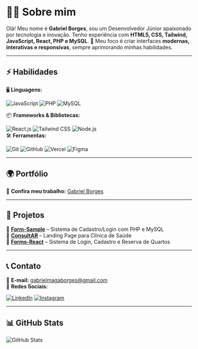 # 👨‍💻 Sobre mim  
Olá! Meu nome é **Gabriel Borges**, sou um Desenvolvedor Júnior apaixonado por tecnologia e inovação. Tenho experiência com **HTML5, CSS, Tailwind, JavaScript, React, PHP e MySQL**. 🚀 Meu foco é criar interfaces **modernas, interativas e responsivas**, sempre aprimorando minhas habilidades.

---

## ⚡ Habilidades  
🖥️ **Linguagens:** 

![JavaScript](https://img.shields.io/badge/-JavaScript-F7DF1E?style=flat-square&logo=javascript&logoColor=black) ![PHP](https://img.shields.io/badge/-PHP-777BB4?style=flat-square&logo=php&logoColor=white) ![MySQL](https://img.shields.io/badge/-MySQL-4479A1?style=flat-square&logo=mysql&logoColor=white)  

📦 **Frameworks & Bibliotecas:**

![React.js](https://img.shields.io/badge/-React-61DAFB?style=flat-square&logo=react&logoColor=black) ![Tailwind CSS](https://img.shields.io/badge/-TailwindCSS-38B2AC?style=flat-square&logo=tailwind-css&logoColor=white) ![Node.js](https://img.shields.io/badge/-Node.js-339933?style=flat-square&logo=node.js&logoColor=white)  
🛠️ **Ferramentas:** 

![Git](https://img.shields.io/badge/-Git-F05032?style=flat-square&logo=git&logoColor=white) ![GitHub](https://img.shields.io/badge/-GitHub-181717?style=flat-square&logo=github&logoColor=white) ![Vercel](https://img.shields.io/badge/-Vercel-000000?style=flat-square&logo=vercel&logoColor=white) ![Figma](https://img.shields.io/badge/-Figma-F24E1E?style=flat-square&logo=figma&logoColor=white)

---

## 🌍 Portfólio  
🔗 **Confira meu trabalho:** [Gabriel Borges](https://gabrielborges-sable.vercel.app)  

---

## 🚀 Projetos  
🔹 **[Form-Sample](https://github.com/Gabriel276-only/form-sample)** – Sistema de Cadastro/Login com PHP e MySQL  
🔹 **[ConsultAR](https://github.com/Gabriel276-only/ConsultAR-REACT)** – Landing Page para Clínica de Saúde  
🔹 **[Forms-React](https://github.com/Gabriel276-only/forms-react)** – Sistema de Login, Cadastro e Reserva de Quartos  

---

## 📞 Contato  

📩 **E-mail:** [gabrielmagaborges@gmail.com](mailto:gabrielmagaborges@gmail.com)  
🔗 **Redes Sociais:** 

[![LinkedIn](https://img.shields.io/badge/-LinkedIn-%230077B5?style=for-the-badge&logo=linkedin&logoColor=white)](https://www.linkedin.com/in/gabriel-borges-ab85b1337) [![Instagram](https://img.shields.io/badge/-Instagram-%23E4405F?style=for-the-badge&logo=instagram&logoColor=white)](https://www.instagram.com/borges_.gb/)

---

## 📊 GitHub Stats  
![GitHub Stats](https://github-readme-stats.vercel.app/api?username=Gabriel276-only&show_icons=true&theme=tokyonight)
